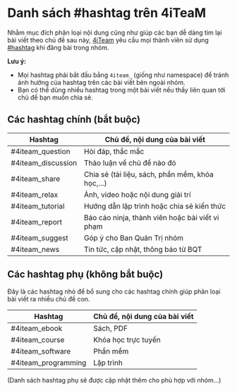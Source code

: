 # Danh sách #hashtag trên 4iTeaM

Nhằm mục đích phân loại nội dung cũng như giúp các bạn dễ dàng tìm lại bài viết theo chủ đề sau này, [4iTeam](https://www.facebook.com/groups/4iteam/) yêu cầu mọi thành viên sử dụng [#hashtag](https://www.facebook.com/help/587836257914341) khi đăng bài trong nhóm.

**Lưu ý:**
- Mọi hashtag phải bắt đầu bằng `4iteam_` (giống như namespace) để tránh ảnh hưởng của hashtag trên các bài viết bên ngoài nhóm.
- Bạn có thể dùng nhiều hashtag trong một bài viết nếu thấy liên quan tới chủ đề bạn muốn chia sẻ.

## Các hashtag chính (bắt buộc)

| Hashtag            | Chủ đề, nội dung của bài viết                    |
|--------------------|--------------------------------------------------|
| #4iteam_question   | Hỏi đáp, thắc mắc                                |
| #4iteam_discussion | Thảo luận về chủ đề nào đó                       |
| #4iteam_share      | Chia sẻ (tài liệu, sách, phần mềm, khóa học,...) |
| #4iteam_relax      | Ảnh, video hoặc nội dung giải trí                |
| #4iteam_tutorial   | Hướng dẫn lập trình hoặc chia sẻ kiến thức       |
| #4iteam_report     | Báo cáo ninja, thành viên hoặc bài viết vi phạm  |
| #4iteam_suggest    | Góp ý cho Ban Quản Trị nhóm                      |
| #4iteam_news       | Tin tức, cập nhật, thông báo từ BQT              |

## Các hashtag phụ (không bắt buộc)

Đây là các hashtag nhỏ để bổ sung cho các hashtag chính giúp phân loại bài viết ra nhiều chủ đề con.

| Hashtag             | Chủ đề, nội dung của bài viết |
|---------------------|-------------------------------|
| #4iteam_ebook       | Sách, PDF                     |
| #4iteam_course      | Khóa học trực tuyến           |
| #4iteam_software    | Phần mềm                      |
| #4iteam_programming | Lập trình                     |

(Danh sách hashtag phụ sẽ được cập nhật thêm cho phù hợp với nhóm...)
